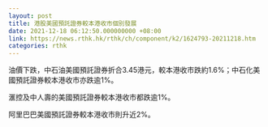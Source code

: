 ```yaml
---
layout: post
title: 港股美國預託證券較本港收市個別發展
date: 2021-12-18 06:12:50.000000000 +08:00
link: https://news.rthk.hk/rthk/ch/component/k2/1624793-20211218.htm
categories: rthk
---
```


油價下跌，中石油美國預託證券折合3.45港元，較本港收市跌約1.6%；中石化美國預託證券較本港收市亦跌逾1%。

滙控及中人壽的美國預託證券較本港收市都跌逾1%。

阿里巴巴美國預託證券較本港收市則升近2%。
